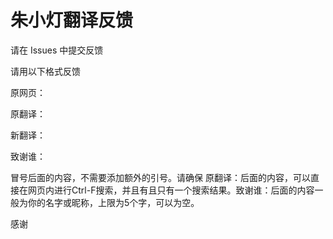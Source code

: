 # 朱小灯翻译反馈

请在 Issues 中提交反馈

请用以下格式反馈

原网页：

原翻译：

新翻译：

致谢谁：

冒号后面的内容，不需要添加额外的引号。请确保 原翻译：后面的内容，可以直接在网页内进行Ctrl-F搜索，并且有且只有一个搜索结果。致谢谁：后面的内容一般为你的名字或昵称，上限为5个字，可以为空。

感谢
